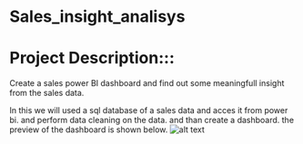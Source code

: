 # Sales_insight_analisys
# Project Description:::
 Create a sales power BI dashboard and find out some meaningfull insight from the sales data.
 
 In this we will used a sql database of a sales data and acces it from power bi. and perform data cleaning on the data. and than create a dashboard.
 the preview of the dashboard is shown below.
 ![alt text](https://github.com/[HarryMishra]/[SalesDataAnalysis]/blob/[master]/dashboard.jpg?raw=true)
